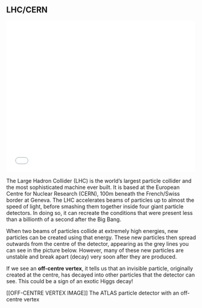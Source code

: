 ## LHC/CERN

<iframe src="//player.vimeo.com/video/102828491" width="500" height="400" frameborder="0" class="video-embed" webkitallowfullscreen mozallowfullscreen allowfullscreen></iframe>

The Large Hadron Collider (LHC) is the world’s largest particle collider and the most sophisticated machine ever built. It is based at the European Centre for Nuclear Research (CERN), 100m beneath the French/Swiss border at Geneva. The LHC accelerates beams of particles up to almost the speed of light, before smashing them together inside four giant particle detectors. In doing so, it can recreate the conditions that were present less than a billionth of a second after the Big Bang.

When two beams of particles collide at extremely high energies, new particles can be created using that energy. These new particles then spread outwards from the centre of the detector, appearing as the grey lines you can see in the picture below. However, many of these new particles are unstable and break apart (decay) very soon after they are produced.

If we see an **off-centre vertex**, it tells us that an invisible particle, originally created at the centre, has decayed into other particles that the detector can see. This could be a sign of an exotic Higgs decay!

[[OFF-CENTRE VERTEX IMAGE]]
The ATLAS particle detector with an off-centre vertex
